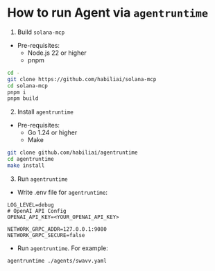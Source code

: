 # How to run Agent via `agentruntime`
1. Build `solana-mcp`

- Pre-requisites:
    - Node.js 22 or higher
    - pnpm

```bash
cd -
git clone https://github.com/habiliai/solana-mcp
cd solana-mcp
pnpm i
pnpm build
```

2. Install `agentruntime`

- Pre-requisites:
    - Go 1.24 or higher
    - Make

```bash
git clone github.com/habiliai/agentruntime
cd agentruntime
make install
```

3. Run `agentruntime`
- Write .env file for `agentruntime`:
```text
LOG_LEVEL=debug
# OpenAI API Config
OPENAI_API_KEY=<YOUR_OPENAI_API_KEY>

NETWORK_GRPC_ADDR=127.0.0.1:9080
NETWORK_GRPC_SECURE=false
```

- Run `agentruntime`. For example:
```bash
agentruntime ./agents/swavv.yaml
```